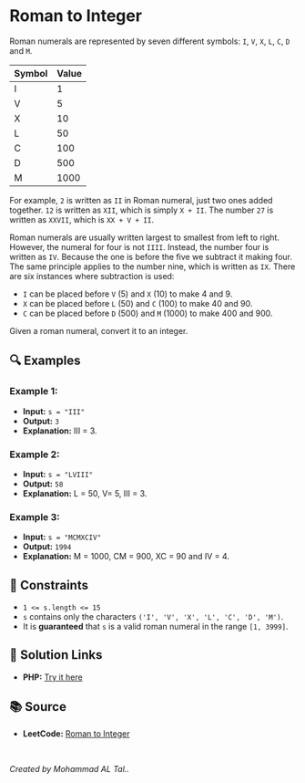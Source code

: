 # Roman to Integer

Roman numerals are represented by seven different symbols: `I`, `V`, `X`, `L`, `C`, `D` and `M`.

| Symbol | Value |
|--------|-------|
| I      | 1     |
| V      | 5     |
| X      | 10    |
| L      | 50    |
| C      | 100   |
| D      | 500   |
| M      | 1000  |

For example, `2` is written as `II` in Roman numeral, just two ones added together. `12` is written as `XII`, which is simply `X + II`. The number `27` is written as `XXVII`, which is `XX + V + II`.

Roman numerals are usually written largest to smallest from left to right. However, the numeral for four is not `IIII`. Instead, the number four is written as `IV`. Because the one is before the five we subtract it making four. The same principle applies to the number nine, which is written as `IX`. There are six instances where subtraction is used:

- `I` can be placed before `V` (5) and `X` (10) to make 4 and 9.
- `X` can be placed before `L` (50) and `C` (100) to make 40 and 90.
- `C` can be placed before `D` (500) and `M` (1000) to make 400 and 900.

Given a roman numeral, convert it to an integer.

## 🔍 Examples

### Example 1:
- **Input:** `s = "III"`
- **Output:** `3`
- **Explanation:** III = 3.

### Example 2:
- **Input:** `s = "LVIII"`
- **Output:** `58`
- **Explanation:** L = 50, V= 5, III = 3.

### Example 3:
- **Input:** `s = "MCMXCIV"`
- **Output:** `1994`
- **Explanation:** M = 1000, CM = 900, XC = 90 and IV = 4.

## 📝 Constraints
- `1 <= s.length <= 15`
- `s` contains only the characters `('I', 'V', 'X', 'L', 'C', 'D', 'M')`.
- It is **guaranteed** that `s` is a valid roman numeral in the range `[1, 3999]`.


## 🔗 Solution Links

- **PHP:** [Try it here](https://www.programiz.com/online-compiler/8XK3qJPhPQEYn)


## 📚 Source
- **LeetCode:** [Roman to Integer](https://leetcode.com/problems/roman-to-integer)

<br>

*Created by Mohammad AL Tal..*
